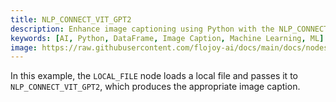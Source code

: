 ```yaml
---
title: NLP_CONNECT_VIT_GPT2
description: Enhance image captioning using Python with the NLP_CONNECT_VIT_GPT2 node that captions an input image and produces an output string wrapped in a dataframe.
keywords: [AI, Python, DataFrame, Image Caption, Machine Learning, ML]
image: https://raw.githubusercontent.com/flojoy-ai/docs/main/docs/nodes/AI_ML/IMAGE_CAPTIONING/NLP_CONNECT_VIT_GPT2/examples/EX1/output.jpeg
---
```


In this example, the `LOCAL_FILE` node loads a local file and passes it to `NLP_CONNECT_VIT_GPT2`, which produces the appropriate image caption.